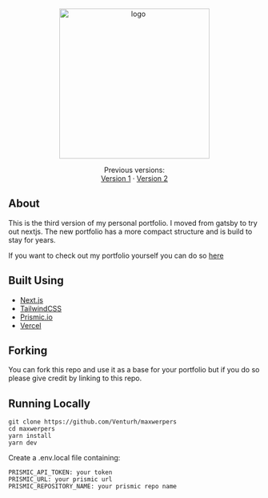 <p align="center">
  <br/>
  <a href="https://maxwerpers.me/en target="_blank"">
    <img alt="logo" src="https://user-images.githubusercontent.com/33336634/93456642-43137c00-f8de-11ea-98a2-736ae2716f04.png" width="300px" />
  </a>
</p>
<p align="center">
  Previous versions:
  <br/>
  <a href="https://github.com/Venturh/maxwerpers-v1" target="_blank">Version 1</a> &middot
  <a href="https://github.com/Venturh/maxwerpers-v2" target="_blank">Version 2</a>
</p>

## About

This is the third version of my personal portfolio.
I moved from gatsby to try out nextjs. The new portfolio has a more compact structure and is build to stay for years.

If you want to check out my portfolio yourself you can do so [here](https://maxwerpers.me/en 'Title')

## Built Using

- [Next.js](https://nextjs.org/)
- [TailwindCSS](https://tailwindcss.com/)
- [Prismic.io](https://prismic.io/)
- [Vercel](https://vercel.com/)

## Forking

You can fork this repo and use it as a base for your portfolio but if you do so please give credit by linking to this repo.

## Running Locally

```
git clone https://github.com/Venturh/maxwerpers
cd maxwerpers
yarn install
yarn dev
```

Create a .env.local file containing:

```
PRISMIC_API_TOKEN: your token
PRISMIC_URL: your prismic url
PRISMIC_REPOSITORY_NAME: your prismic repo name
```
